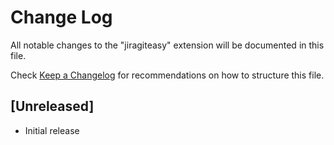 # Change Log

All notable changes to the "jiragiteasy" extension will be documented in this file.

Check [Keep a Changelog](http://keepachangelog.com/) for recommendations on how to structure this file.

## [Unreleased]

- Initial release